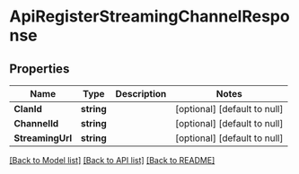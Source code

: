 # ApiRegisterStreamingChannelResponse

## Properties
Name | Type | Description | Notes
------------ | ------------- | ------------- | -------------
**ClanId** | **string** |  | [optional] [default to null]
**ChannelId** | **string** |  | [optional] [default to null]
**StreamingUrl** | **string** |  | [optional] [default to null]

[[Back to Model list]](../README.md#documentation-for-models) [[Back to API list]](../README.md#documentation-for-api-endpoints) [[Back to README]](../README.md)


